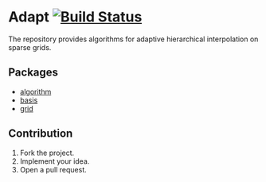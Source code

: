 # Adapt [![Build Status][status-img]][status-url]

The repository provides algorithms for adaptive hierarchical interpolation on
sparse grids.

## Packages

* [algorithm](algorithm)
* [basis](basis)
* [grid](grid)

## Contribution

1. Fork the project.
2. Implement your idea.
3. Open a pull request.

[status-img]: https://travis-ci.org/ready-steady/adapt.svg?branch=master
[status-url]: https://travis-ci.org/ready-steady/adapt
